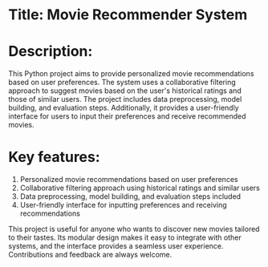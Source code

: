 # Title: Movie Recommender System

# Description: 
This Python project aims to provide personalized movie recommendations based on user preferences. The system uses a collaborative filtering approach to suggest movies based on the user's historical ratings and those of similar users. The project includes data preprocessing, model building, and evaluation steps. Additionally, it provides a user-friendly interface for users to input their preferences and receive recommended movies.

# Key features:

1. Personalized movie recommendations based on user preferences
2. Collaborative filtering approach using historical ratings and similar users
3. Data preprocessing, model building, and evaluation steps included
4. User-friendly interface for inputting preferences and receiving recommendations


This project is useful for anyone who wants to discover new movies tailored to their tastes. Its modular design makes it easy to integrate with other systems, and the interface provides a seamless user experience. Contributions and feedback are always welcome.
